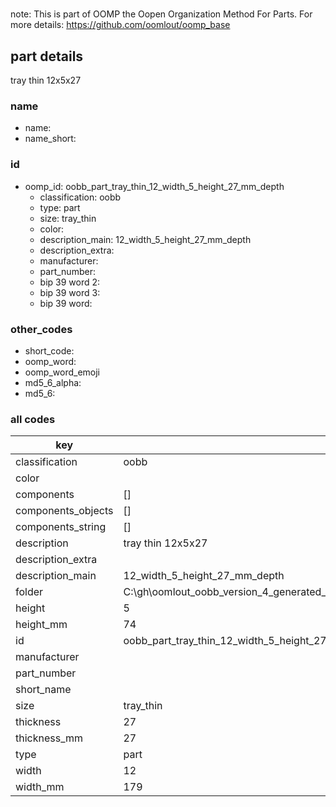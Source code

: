#   

note: This is part of OOMP the Oopen Organization Method For Parts. For more details: https://github.com/oomlout/oomp_base

##  part details



tray thin 12x5x27

### name
* name: 
* name_short: 
### id
* oomp_id: oobb_part_tray_thin_12_width_5_height_27_mm_depth
  * classification: oobb
  * type: part
  * size: tray_thin
  * color: 
  * description_main: 12_width_5_height_27_mm_depth
  * description_extra: 
  * manufacturer: 
  * part_number: 
  * bip 39 word 2: 
  * bip 39 word 3: 
  * bip 39 word: 

### other_codes
* short_code: 
* oomp_word: 
* oomp_word_emoji 
* md5_6_alpha: 
* md5_6: 









### all codes 
| key | value |  
| --- | --- |  
| classification | oobb |  
| color |  |  
| components | [] |  
| components_objects | [] |  
| components_string | [] |  
| description | tray thin 12x5x27 |  
| description_extra |  |  
| description_main | 12_width_5_height_27_mm_depth |  
| folder | C:\gh\oomlout_oobb_version_4_generated_parts\things\oobb_part_tray_thin_12_width_5_height_27_mm_depth |  
| height | 5 |  
| height_mm | 74 |  
| id | oobb_part_tray_thin_12_width_5_height_27_mm_depth |  
| manufacturer |  |  
| part_number |  |  
| short_name |  |  
| size | tray_thin |  
| thickness | 27 |  
| thickness_mm | 27 |  
| type | part |  
| width | 12 |  
| width_mm | 179 |  
